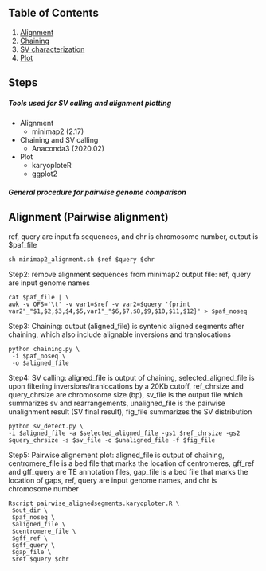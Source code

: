 ## Table of Contents
1. [Alignment](#alignment)
2. [Chaining](#chaning)
3. [SV characterization](#sv-characterization)
4. [Plot](#plot)

## Steps

##### Tools used for SV calling and alignment plotting
- Alignment
    * minimap2 (2.17)
- Chaining and SV calling
    * Anaconda3 (2020.02)
- Plot
    * karyoploteR
    * ggplot2

##### General procedure for pairwise genome comparison

## Alignment (Pairwise alignment)
ref, query are input fa sequences, and chr is chromosome number, output is $paf_file
```
sh minimap2_alignment.sh $ref $query $chr
```
Step2: remove alignment sequences from minimap2 output file:
ref, query are input genome names
```
cat $paf_file | \
awk -v OFS='\t' -v var1=$ref -v var2=$query '{print var2"_"$1,$2,$3,$4,$5,var1"_"$6,$7,$8,$9,$10,$11,$12}' > $paf_noseq
```
Step3: Chaining:
output (aligned_file) is syntenic aligned segments after chaining, which also include alignable inversions and translocations
```
python chaining.py \
 -i $paf_noseq \
 -o $aligned_file
```
Step4: SV calling:
aligned_file is output of chaining, selected_aligned_file is upon filtering inversions/tranlocations by a 20Kb cutoff,
ref_chrsize and query_chrsize are chromosome size (bp), sv_file is the output file which summarizes sv and rearrangements,
unaligned_file is the pairwise unalignment result (SV final result), fig_file summarizes the SV distribution
```
python sv_detect.py \
-i $aligned_file -a $selected_aligned_file -gs1 $ref_chrsize -gs2 $query_chrsize -s $sv_file -o $unaligned_file -f $fig_file
```

Step5: Pairwise alignement plot:
aligned_file is output of chaining, centromere_file is a bed file that marks the location of centromeres,
gff_ref and gff_query are TE annotation files, gap_file is a bed file that marks the location of gaps,
ref, query are input genome names, and chr is chromosome number
```
Rscript pairwise_alignedsegments.karyoploter.R \
 $out_dir \
 $paf_noseq \
 $aligned_file \
 $centromere_file \
 $gff_ref \
 $gff_query \
 $gap_file \
 $ref $query $chr
```
